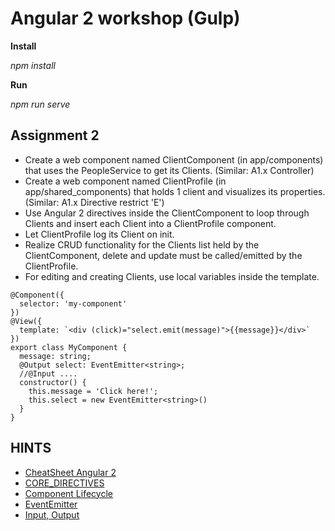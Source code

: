 # Angular 2 workshop (Gulp)

**Install**

_npm install_

**Run**

_npm run serve_

## Assignment 2
  * Create a web component named ClientComponent (in app/components) that uses the PeopleService to get its Clients. (Similar: A1.x Controller)
  * Create a web component named ClientProfile (in app/shared_components) that holds 1 client and visualizes its properties. (Similar: A1.x Directive restrict 'E')
  * Use Angular 2 directives inside the ClientComponent to loop through Clients and insert each Client into a ClientProfile component.
  * Let ClientProfile log its Client on init.
  * Realize CRUD functionality for the Clients list held by the ClientComponent, delete and update must be called/emitted by the ClientProfile.
  * For editing and creating Clients, use local variables inside the template.

```javacript
@Component({
  selector: 'my-component'
})
@View({
  template: `<div (click)="select.emit(message)">{{message}}</div>`
})
export class MyComponent {
  message: string;
  @Output select: EventEmitter<string>;
  //@Input ....
  constructor() {
    this.message = 'Click here!';
    this.select = new EventEmitter<string>()
  }
}

```

## HINTS
  * [CheatSheet Angular 2](https://angular.io/cheatsheet)
  * [CORE_DIRECTIVES](https://angular.io/docs/ts/latest/api/common/CORE_DIRECTIVES-const.html)
  * [Component Lifecycle](https://angular.io/docs/ts/latest/api/core/OnInit-interface.html)
  * [EventEmitter](https://angular.io/docs/ts/latest/api/core/EventEmitter-class.html)
  * [Input, Output](http://victorsavkin.com/post/119943127151/angular-2-template-syntax)


